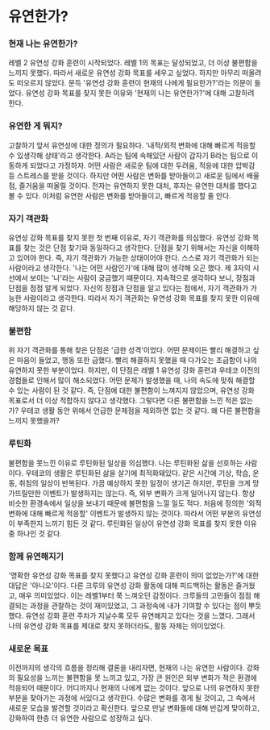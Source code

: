 # 유연한가?

### 현재 나는 유연한가?
레벨 2 유연성 강화 훈련이 시작되었다. 레벨 1의 목표는 달성되었고, 더 이상 불편함을 느끼지 못했다. 따라서 새로운 유연성 강화 목표를 세우고 싶었다. 
하지만 아무리 떠올려도 떠오르지 않았다. 문득 '유연성 강화 훈련이 현재의 나에게 필요한가?'라는 의문이 들었다.
유연성 강화 목표를 찾지 못한 이유와 '현재의 나는 유연한가?'에 대해 고찰하려 한다.

### 유연한 게 뭐지?
고찰하기 앞서 유연성에 대한 정의가 필요하다. '내적/외적 변화에 대해 빠르게 적응할 수 있생각해 상태'라고 생각한다. A라는 팀에 속해있던 사람이 갑자기 B라는 팀으로 이동하게 되었다고 가정하자.
어떤 사람은 새로운 팀에 대한 두려움, 적응에 대한 압박감 등 스트레스를 받을 것이다. 하지만 어떤 사람은 변화를 받아들이고 새로운 팀에서 배울 점, 즐거움을 떠올릴 것이다. 
전자는 유연하지 못한 대처, 후자는 유연한 대처를 했다고 볼 수 있다. 이처럼 유연한 사람은 변화를 받아들이고, 빠르게 적응할 줄 안다.

### 자기 객관화
유연성 강화 목표를 찾지 못한 첫 번째 이유로, 자기 객관화를 의심했다. 유연성 강화 목표를 찾는 것은 단점 찾기와 동일하다고 생각한다. 단점을 찾기 위해서는 자신을 이해하고 있어야 한다. 
즉, 자기 객관화가 가능한 상태이어야 한다. 
스스로 자기 객관화가 되는 사람이라고 생각한다. '나는 어떤 사람인가'에 대해 많이 생각해 오곤 했다. 제 3자의 시선에서 보이는 '나'라는 사람이 궁금했기 때문이다. 
지속적으로 생각하다 보니, 장점과 단점을 점점 알게 되었다. 자신의 장점과 단점을 알고 있다는 점에서, 자기 객관화가 가능한 사람이라고 생각한다.
따라서 자기 객관화는 유연성 강화 목표를 찾지 못한 이유에 해당하지 않는 것 같다.

### 불편함
위 자기 객관화를 통해 찾은 단점은 '급한 성격'이었다. 어떤 문제이든 빨리 해결하고 싶은 마음이 들었고, 행동 또한 급했다. 빨리 해결하지 못했을 때 다가오는 조급함이 나의 유연하지 못한 부분이었다.
하지만, 이 단점은 레벨 1 유연성 강화 훈련과 우테코 이전의 경험들로 인해서 많이 해소되었다. 어떤 문제가 발생했을 때, 나의 속도에 맞춰 해결할 수 있는 사람이 된 것 같다. 
즉, 단점에 대한 불편함이 느껴지지 않았으며, 유연성 강화 목표로서 더 이상 적합하지 않다고 생각했다. 
그렇다면 다른 불편함을 느낀 적은 없는가?
우테코 생활 동안 위에서 언급한 문제점을 제외하면 없는 것 같다. 왜 다른 불편함을 느끼지 못했을까?

### 루틴화
불편함을 못느낀 이유로 루틴화된 일상을 의심했다. 나는 루틴화된 삶을 선호하는 사람이다. 우테코의 생활은 루틴화된 삶을 살기에 최적화돼있다. 같은 시간에 기상, 학습, 운동, 취침의 일상이 반복된다.
가끔 예상하지 못한 일정이 생기곤 하지만, 루틴을 크게 망가뜨릴만한 이벤트가 발생하지는 않는다. 즉, 외부 변화가 크게 일어나지 않는다. 항상 비슷한 환경속에서 일상을 보내기 때문에 불편함을 느낄 일도 적다.
처음에 정의한 '외적 변화에 대해 빠르게 적응할' 이벤트가 발생하지 않는 것이다. 따라서 어떤 부분의 유연성이 부족한지 느끼기 힘든 것 같다.
루틴화된 일상이 유연성 강화 목표를 찾지 못한 이유 중 하나인 것 같다. 

### 함께 유연해지기
'명확한 유연성 강화 목표를 찾지 못했다고 유연성 강화 훈련이 의미 없었는가?'에 대한 대답은 '아니오'이다. 다른 크루의 유연성 강화 활동에 대해 피드백하는 활동은 즐거웠고, 매우 의미있었다.
이는 레벨1부터 쭉 느껴오던 감정이다. 크루들의 고민들이 점점 해결되는 과정을 관찰하는 것이 재미있었고, 그 과정속에 내가 기여할 수 있다는 점이 뿌듯했다. 
유연성 강화 훈련 주차가 지날수록 모두 유연해지고 있다는 것을 느꼈다. 그래서 나의 유연성 강화 목표를 제대로 찾지 못하더라도, 활동 자체는 의미있었다. 

### 새로운 목표
이전까지의 생각의 흐름을 정리해 결론을 내리자면, 현재의 나는 유연한 사람이다. 강화의 필요성을 느끼는 불편함을 못 느끼고 있고, 가장 큰 원인은 외부 변화가 적은 환경에 적응되어 때문이다.
어디까지나 현재의 나에게 없는 것이다. 앞으로 나의 유연하지 못한 부분을 찾아가는 과정에 서있다고 생각한다. 수많은 변화를 겪게 될 것이고, 그 속에서 새로운 모습을 발견할 것이라고 확신한다. 
앞으로 만날 변화들에 대해 반갑게 맞이하고, 강화하여 한층 더 유연한 사람으로 성장하고 싶다.
